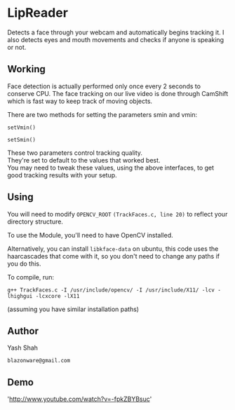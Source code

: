 # LipReader

Detects a face through your webcam and automatically begins tracking it. I also detects eyes and mouth movements and checks if anyone is speaking or not.

## Working
Face detection is actually performed only once every 2 seconds to conserve CPU. The face tracking on our live video is done through CamShift which is fast way to keep track of moving objects.

There are two methods for setting the parameters smin and vmin:

 `setVmin()`

 `setSmin()`

These two parameters control tracking quality.  
They're set to default to the values that worked best.  
You may need to tweak these values, using the above interfaces, to get good tracking results with your setup.


## Using

You will need to modify `OPENCV_ROOT` `(TrackFaces.c, line 20)` to reflect your directory structure.

To use the Module, you'll need to have OpenCV installed. 

Alternatively, you can install `libkface-data` on ubuntu, this code uses the haarcascades that come with it, so you don't need to change any paths if you do this.

To compile, run:

`g++ TrackFaces.c -I /usr/include/opencv/ -I /usr/include/X11/ -lcv -lhighgui -lcxcore -lX11`

(assuming you have similar installation paths)

## Author
Yash Shah

`blazonware@gmail.com`

## Demo

'http://www.youtube.com/watch?v=-fpkZBYBsuc'
